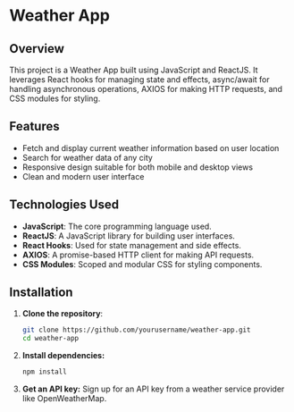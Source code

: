 # Weather App

## Overview

This project is a Weather App built using JavaScript and ReactJS. It leverages React hooks for managing state and effects, async/await for handling asynchronous operations, AXIOS for making HTTP requests, and CSS modules for styling.

## Features

- Fetch and display current weather information based on user location
- Search for weather data of any city
- Responsive design suitable for both mobile and desktop views
- Clean and modern user interface

## Technologies Used

- **JavaScript**: The core programming language used.
- **ReactJS**: A JavaScript library for building user interfaces.
- **React Hooks**: Used for state management and side effects.
- **AXIOS**: A promise-based HTTP client for making API requests.
- **CSS Modules**: Scoped and modular CSS for styling components.

## Installation

1. **Clone the repository**:
   ```bash
   git clone https://github.com/yourusername/weather-app.git
   cd weather-app

2. **Install dependencies:**
   ```bash
   npm install

3. **Get an API key:**
  Sign up for an API key from a weather service provider like OpenWeatherMap.
